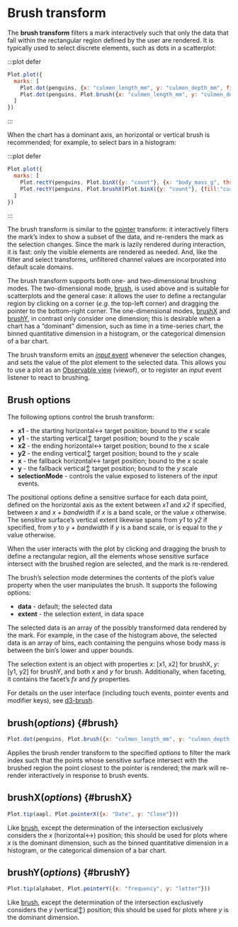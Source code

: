 <script setup>

import * as Plot from "@observablehq/plot";
import * as d3 from "d3";
import {ref, shallowRef, onMounted} from "vue";

// const pointered = ref(true);
// const aapl = shallowRef([]);
// const industries = shallowRef([]);
// const olympians = shallowRef([]);
const penguins = shallowRef([]);
// const linetip = ref("x");
// const recttip = ref("x");

onMounted(() => {
//  d3.csv("../data/aapl.csv", d3.autoType).then((data) => (aapl.value = data));
//  d3.csv("../data/athletes.csv", d3.autoType).then((data) => (olympians.value = data));
//  d3.csv("../data/bls-industry-unemployment.csv", d3.autoType).then((data) => (industries.value = data));
  d3.csv("../data/penguins.csv", d3.autoType).then((data) => (penguins.value = data));
});

</script>

# Brush transform

The **brush transform** filters a mark interactively such that only the data that fall within the rectangular region defined by the user are rendered. It is typically used to select discrete elements, such as dots in a scatterplot:

:::plot defer
```js
Plot.plot({
  marks: [
    Plot.dot(penguins, {x: "culmen_length_mm", y: "culmen_depth_mm", fill: "currentColor"}),
    Plot.dot(penguins, Plot.brush({x: "culmen_length_mm", y: "culmen_depth_mm", fill: "species", stroke: "currentColor", r: 4}))
  ]
})
```
:::

When the chart has a dominant axis, an horizontal or vertical brush is recommended; for example, to select bars in a histogram:

:::plot defer
```js
Plot.plot({
  marks: [
    Plot.rectY(penguins, Plot.binX({y: "count"}, {x: "body_mass_g", thresholds: 40, fillOpacity: 0.2})),
    Plot.rectY(penguins, Plot.brushX(Plot.binX({y: "count"}, {fill:"currentColor", x: "body_mass_g", thresholds: 40}))),
  ]
})
```
:::

The brush transform is similar to the [pointer](./pointer.md) transform: it interactively filters the mark’s index to show a subset of the data, and re-renders the mark as the selection changes. Since the mark is lazily rendered during interaction, it is fast: only the visible elements are rendered as needed. And, like the filter and select transforms, unfiltered channel values are incorporated into default scale domains.

The brush transform supports both one- and two-dimensional brushing modes. The two-dimensional mode, [brush](#brush), is used above and is suitable for scatterplots and the general case: it allows the user to define a rectangular region by clicking on a corner (_e.g._ the top-left corner) and dragging the pointer to the bottom-right corner. The one-dimensional modes, [brushX](#brushX) and [brushY](#brushY), in contrast only consider one dimension; this is desirable when a chart has a “dominant” dimension, such as time in a time-series chart, the binned quantitative dimension in a histogram, or the categorical dimension of a bar chart.

The brush transform emits an [*input* event](https://developer.mozilla.org/en-US/docs/Web/API/HTMLElement/input_event) whenever the selection changes, and sets the value of the plot element to the selected data. This allows you to use a plot as an [Observable view](https://observablehq.com/@observablehq/views) (viewof), or to register an *input* event listener to react to brushing.

## Brush options

The following options control the brush transform:

- **x1** - the starting horizontal↔︎ target position; bound to the *x* scale
- **y1** - the starting vertical↕︎ target position; bound to the *y* scale
- **x2** - the ending horizontal↔︎ target position; bound to the *x* scale
- **y2** - the ending vertical↕︎ target position; bound to the *y* scale
- **x** - the fallback horizontal↔︎ target position; bound to the *x* scale
- **y** - the fallback vertical↕︎ target position; bound to the *y* scale
- **selectionMode** - controls the value exposed to listeners of the *input* events.

The positional options define a sensitive surface for each data point, defined on the horizontal axis as the extent between *x1* and *x2* if specified, between *x* and *x + bandwidth* if *x* is a band scale, or the value *x* otherwise. The sensitive surface’s vertical extent likewise spans from *y1* to *y2* if specified, from *y* to *y + bandwidth* if *y* is a band scale, or is equal to the *y* value otherwise.

When the user interacts with the plot by clicking and dragging the brush to define a rectangular region, all the elements whose sensitive surface intersect with the brushed region are selected, and the mark is re-rendered.

The brush’s selection mode determines the contents of the plot’s value property when the user manipulates the brush. It supports the following options:

* **data** - default; the selected data
* **extent** - the selection extent, in data space

The selected data is an array of the possibly transformed data rendered by the mark. For example, in the case of the histogram above, the selected data is an array of bins, each containing the penguins whose body mass is between the bin’s lower and upper bounds.

The selection extent is an object with properties *x*: [x1, x2] for brushX, *y*: [y1, y2] for brushY, and both *x* and *y* for brush. Additionally, when faceting, it contains the facet’s *fx* and *fy* properties.

For details on the user interface (including touch events, pointer events and modifier keys), see [d3-brush](https://github.com/d3/d3-brush).

## brush(*options*) {#brush}

```js
Plot.dot(penguins, Plot.brush({x: "culmen_length_mm", y: "culmen_depth_mm"}))
```

Applies the brush render transform to the specified *options* to filter the mark index such that the points whose sensitive surface intersect with the brushed region the point closest to the pointer is rendered; the mark will re-render interactively in response to brush events.

## brushX(*options*) {#brushX}

```js
Plot.tip(aapl, Plot.pointerX({x: "Date", y: "Close"}))
```

Like [brush](#brush), except the determination of the intersection exclusively considers the *x* (horizontal↔︎) position; this should be used for plots where *x* is the dominant dimension, such as the binned quantitative dimension in a histogram, or the categorical dimension of a bar chart.

## brushY(*options*) {#brushY}

```js
Plot.tip(alphabet, Plot.pointerY({x: "frequency", y: "letter"}))
```

Like [brush](#brush), except the determination of the intersection exclusively considers the *y* (vertical↕) position; this should be used for plots where *y* is the dominant dimension.
